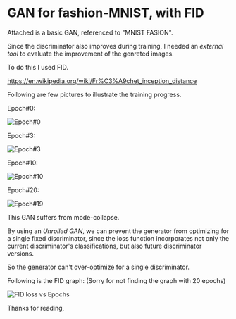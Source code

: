 # GAN for fashion-MNIST, with FID
Attached is a basic GAN, referenced to "MNIST FASION".

Since the discriminator also improves during training, I needed an *external tool* to evaluate the improvement of the genreted images.

To do this I used FID.

https://en.wikipedia.org/wiki/Fr%C3%A9chet_inception_distance

Following are few pictures to illustrate the training progress.

Epoch#0:

![Epoch#0](https://user-images.githubusercontent.com/41025885/131232494-e1ad44c1-a9c8-419c-9aa2-e6e07921ece8.png)

Epoch#3:

![Epoch#3](https://user-images.githubusercontent.com/41025885/131232496-898ba6b7-26a4-4011-bd9d-5edf40ed3ed7.png)

Epoch#10:

![Epoch#10](https://user-images.githubusercontent.com/41025885/131232519-c92ad681-893d-4817-aa2e-a3601e48158a.png)

Epoch#20:

![Epoch#19](https://user-images.githubusercontent.com/41025885/131232520-4175f512-ce89-45b6-9464-5055082e7ccf.png)


This GAN suffers from mode-collapse. 

By using an *Unrolled GAN*, we can prevent the generator from optimizing for a single fixed discriminator, since the loss function incorporates not only the current discriminator's classifications, but also future discriminator versions.

So the generator can't over-optimize for a single discriminator.

Following is the FID graph: (Sorry for not finding the graph with 20 epochs)

![FID loss vs Epochs](https://user-images.githubusercontent.com/41025885/131232734-1f2bf977-dd45-4a65-8e28-38a8056d98cb.png)

Thanks for reading, 
